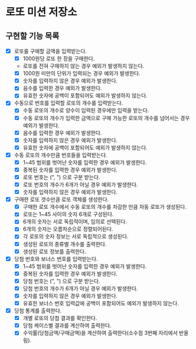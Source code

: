# 로또 미션 저장소

## 구현할 기능 목록

- [x] 로또를 구매할 금액을 입력받는다.
  - [x] 1000원당 로또 한 장을 구매한다.
  - 로또를 전혀 구매하지 않는 경우 예외가 발생하지 않는다.
  - [x] 1000원 미만의 단위가 입력되는 경우 예외가 발생한다.
  - [x] 숫자를 입력하지 않은 경우 예외가 발생한다.
  - [x] 음수를 입력한 경우 예외가 발생한다.
  - [x] 유효한 숫자에 공백이 포함되어도 예외가 발생하지 않는다.

- [x] 수동으로 번호를 입력할 로또의 개수를 입력받는다.
  - [x] 수동 로또의 개수로 양수이 입력된 경우에만 입력을 받는다. 
  - [x] 수동 로또의 개수가 입력한 금액으로 구매 가능한 로또의 개수를 넘어서는 경우 예외가 발생한다.
  - [x] 음수를 입력한 경우 예외가 발생한다.
  - [x] 숫자를 입력하지 않은 경우 예외가 발생한다.
  - [x] 유효한 숫자에 공백이 포함되어도 예외가 발생하지 않는다.

- [x] 수동 로또의 개수만큼 번호들을 입력받는다.
  - [x] 1~45 범위를 벗어난 숫자를 입력한 경우 예외가 발생한다.
  - [x] 중복된 숫자를 입력한 경우 예외가 발생한다.
  - [x] 로또 번호는 (", ") 으로 구분 받는다.
  - [x] 로또 번호의 개수가 6개가 아닐 경우 예외가 발생한다.
  - [x] 숫자를 입력하지 않은 경우 예외가 발생한다.

- [x] 구매한 로또 갯수만큼 로또 객체를 생성한다.
  - [x] 구매한 로또 개수에서 수동 로또의 개수를 차감한 만큼 자동 로또가 생성된다.
  - [x] 로또는 1~45 사이의 숫자 6개로 구성된다.
  - [x] 6개의 숫자는 서로 독립적이며, 임의로 선택된다.
  - [x] 6개의 숫자는 오름차순으로 정렬되어된다.
  - [x] 각 로또의 숫자 정보는 서로 독립적으로 생성된다.
  - [x] 생성된 로또의 종류별 개수를 출력한다.
  - [x] 생성된 로또 정보를 출력한다.
    
- [x] 당첨 번호와 보너스 번호를 입력받는다.
  - [x] 1~45 범위를 벗어난 숫자를 입력한 경우 예외가 발생한다.
  - [x] 중복된 숫자를 입력한 경우 예외가 발생한다.
  - [x] 당첨 번호는 (", ") 으로 구분 받는다.
  - [x] 당첨 번호의 개수가 6개가 아닐 경우 예외가 발생한다.
  - [x] 숫자를 입력하지 않은 경우 예외가 발생한다.
  - [x] 유효한 보너스 번호 입력값에 공백이 포함되어도 예외가 발생하지 않는다.

- [x] 당첨 통계를 출력한다.
  - [x] 개별 로또의 당첨 결과를 확인한다.
  - [x] 당첨 케이스별 결과를 계산하여 출력한다.
  - [x] 수익률(당첨금액/구매금액)을 계산하여 출력한다(소수점 3번째 자리에서 반올림).
